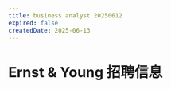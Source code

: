 ```yaml
---
title: business analyst 20250612
expired: false
createdDate: 2025-06-13
---
```


# Ernst & Young 招聘信息

<JobPostingTable job-posting-json-path="ernst-young/data/business-analyst-20250612.json"/>

